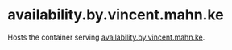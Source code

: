 # availability.by.vincent.mahn.ke

Hosts the container serving [availability.by.vincent.mahn.ke](https://availability.by.vincent.mahn.ke).